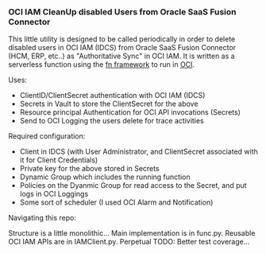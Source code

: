 ### OCI IAM CleanUp disabled Users from Oracle SaaS Fusion Connector

This little utility is designed to be called periodically in order to delete disabled users in OCI IAM (IDCS) from Oracle SaaS Fusion Connector (HCM, ERP, etc..) as "Authoritative Sync" in OCI IAM. It is written as a serverless function using the [fn framework](https://fnproject.io/) to run in [OCI](https://cloud.oracle.com/). 

Uses:

* ClientID/ClientSecret authentication with OCI IAM (IDCS)
* Secrets in Vault to store the ClientSecret for the above
* Resource principal Authentication for OCI API invocations (Secrets)
* Send to OCI Logging the users delete for trace activities

Required configuration:

* Client in IDCS (with User Administrator, and ClientSecret associated with it for Client Credentials)
* Private key for the above stored in Secrets
* Dynamic Group which includes the running function
* Policies on the Dyanmic Group for read access to the Secret, and put logs in OCI Loggings
* Some sort of scheduler (I used OCI Alarm and Notification)


Navigating this repo:

Structure is a little monolithic... Main implementation is in func.py. Reusable OCI IAM APIs are in IAMClient.py. 
Perpetual TODO: Better test coverage...
